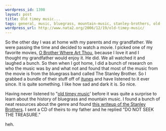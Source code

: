 ```yaml
--- 
wordpress_id: 1398
layout: post
title: Old timey music...
tags: general, music, bluegrass, mountain-music, stanley-brothers, old-timey-music
wordpress_url: http://www.nata2.org/2006/12/19/old-timey-music/
---
```

<p>So the other day I was at home with my parents and my grandfather. We were passing the time and decided to watch a movie. I picked one of my favorite movies, <a href="http://imdb.com/title/tt0190590/">O Brother Where Art Thou</a>, because I love it and I thought&nbsp;my grandfather would enjoy it. He did. We all watched it and laughed a bunch. So then when I got home, I did a bunch of research on who the music was by and what not and found that most of the music from the movie is from the bluegrass band called The Stanley Brother. So I grabbed a bundle of their stuff off of <a href="http://phobos.apple.com/WebObjects/MZStore.woa/wa/viewAlbum?id=863533&amp;s=143441">itunes</a> and have listened to it ever since. It is quite something. I like how sad and dark it is. So nice.</p> <p>Having never listened to "<a href="http://www.slipcue.com/music/country/countrystyles/bluegrass/old_timey.html">old timey music</a>' before it was quite a surprise to learn about the history of bluegrass and mountain music. I found a bunch of neat resources about the genre and found <a href="http://www.slipcue.com/music/country/countryartists/stanleybrothers.html">this writeup of the Stanley Brothers</a>. I sent a CD of theirs to my father and he replied "DO NOT SEEK THE TREASURE."</p> <p>heh.</p>
